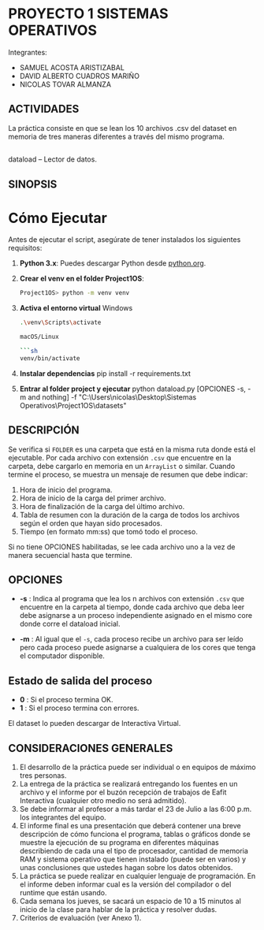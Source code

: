 # PROYECTO 1 SISTEMAS OPERATIVOS 

Integrantes:
- SAMUEL ACOSTA ARISTIZABAL
- DAVID ALBERTO CUADROS MARIÑO
- NICOLAS TOVAR ALMANZA

## ACTIVIDADES

La práctica consiste en que se lean los 10 archivos .csv del dataset en memoria de tres maneras diferentes a través del mismo programa.

## 
dataload – Lector de datos.

## SINOPSIS
# Cómo Ejecutar

Antes de ejecutar el script, asegúrate de tener instalados los siguientes requisitos:

1. **Python 3.x**: Puedes descargar Python desde [python.org](https://www.python.org/downloads/).
2. **Crear el venv en el folder Project1OS**:

   ```sh
   Project1OS> python -m venv venv

3. **Activa el entorno virtual**
   Windows

   ```sh
   .\venv\Scripts\activate

   macOS/Linux

   ```sh
   venv/bin/activate

4. **Instalar dependencias**
   pip install -r requirements.txt

5. **Entrar al folder project y ejecutar**
   python dataload.py [OPCIONES -s, -m and nothing] -f "C:\Users\nicolas\Desktop\Sistemas Operativos\Project1OS\datasets"


## DESCRIPCIÓN

Se verifica si `FOLDER` es una carpeta que está en la misma ruta donde está el ejecutable. Por cada archivo con extensión `.csv` que encuentre en la carpeta, debe cargarlo en memoria en un `ArrayList` o similar. Cuando termine el proceso, se muestra un mensaje de resumen que debe indicar:

1. Hora de inicio del programa.
2. Hora de inicio de la carga del primer archivo.
3. Hora de finalización de la carga del último archivo.
4. Tabla de resumen con la duración de la carga de todos los archivos según el orden que hayan sido procesados.
5. Tiempo (en formato mm:ss) que tomó todo el proceso.

Si no tiene OPCIONES habilitadas, se lee cada archivo uno a la vez de manera secuencial hasta que termine.

## OPCIONES 
- **-s** : Indica al programa que lea los n archivos con extensión `.csv` que encuentre en la carpeta al tiempo, donde cada archivo que deba leer debe asignarse a un proceso independiente asignado en el mismo core donde corre el dataload inicial.

- **-m** : Al igual que el `-s`, cada proceso recibe un archivo para ser leído pero cada proceso puede asignarse a cualquiera de los cores que tenga el computador disponible.

## Estado de salida del proceso
- **0** : Si el proceso termina OK.
- **1** : Si el proceso termina con errores.

El dataset lo pueden descargar de Interactiva Virtual.

## CONSIDERACIONES GENERALES

1. El desarrollo de la práctica puede ser individual o en equipos de máximo tres personas.
2. La entrega de la práctica se realizará entregando los fuentes en un archivo y el informe por el buzón recepción de trabajos de Eafit Interactiva (cualquier otro medio no será admitido).
3. Se debe informar al profesor a más tardar el 23 de Julio a las 6:00 p.m. los integrantes del equipo.
4. El informe final es una presentación que deberá contener una breve descripción de cómo funciona el programa, tablas o gráficos donde se muestre la ejecución de su programa en diferentes máquinas describiendo de cada una el tipo de procesador, cantidad de memoria RAM y sistema operativo que tienen instalado (puede ser en varios) y unas conclusiones que ustedes hagan sobre los datos obtenidos.
5. La práctica se puede realizar en cualquier lenguaje de programación. En el informe deben informar cual es la versión del compilador o del runtime que están usando.
6. Cada semana los jueves, se sacará un espacio de 10 a 15 minutos al inicio de la clase para hablar de la práctica y resolver dudas.
7. Criterios de evaluación (ver Anexo 1).
